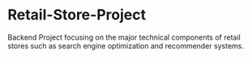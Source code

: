 # Retail-Store-Project
Backend Project focusing on the major technical components of retail stores such as search engine optimization and recommender systems.
